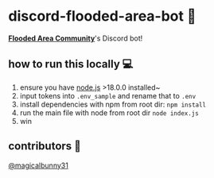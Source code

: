 # discord-flooded-area-bot 🌊
**[Flooded Area Community](https://discord.gg/Btng2qqjgA "https://discord.gg/Btng2qqjgA 🔗")**'s Discord bot!

## how to run this locally 💻
1. ensure you have [node.js](https://nodejs.org) >18.0.0 installed~
2. input tokens into `.env_sample` and rename that to `.env`
3. install dependencies with npm from root dir: `npm install`
4. run the main file with node from root dir `node index.js`
5. win

## contributors 👥
[@magicalbunny31](https://github.com/magicalbunny31)
